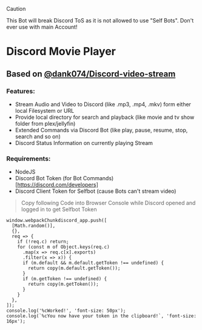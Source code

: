 > [!CAUTION]
> This Bot will break Discord ToS as it is not allowed to use "Self Bots". Don't ever use with main Account!

# Discord Movie Player
## Based on [@dank074/Discord-video-stream](https://github.com/dank074/Discord-video-stream)

### Features:
- Stream Audio and Video to Discord (like .mp3, .mp4, .mkv) form either local Filesystem or URL
- Provide local directory for search and playback (like movie and tv show folder from plex/jellyfin)
- Extended Commands via Discord Bot (like play, pause, resume, stop, search and so on)
- Discord Status Information on currently playing Stream
  
### Requirements:
- NodeJS
- Discord Bot Token (for Bot Commands) [https://discord.com/developers]
- Discord Client Token for Selfbot (cause Bots can't stream video)
> Copy following Code into Browser Console while Discord opened and logged in to get Selfbot Token
```
window.webpackChunkdiscord_app.push([
  [Math.random()],
  {},
  req => {
    if (!req.c) return;
    for (const m of Object.keys(req.c)
      .map(x => req.c[x].exports)
      .filter(x => x)) {
      if (m.default && m.default.getToken !== undefined) {
        return copy(m.default.getToken());
      }
      if (m.getToken !== undefined) {
        return copy(m.getToken());
      }
    }
  },
]);
console.log('%cWorked!', 'font-size: 50px');
console.log(`%cYou now have your token in the clipboard!`, 'font-size: 16px');
```
